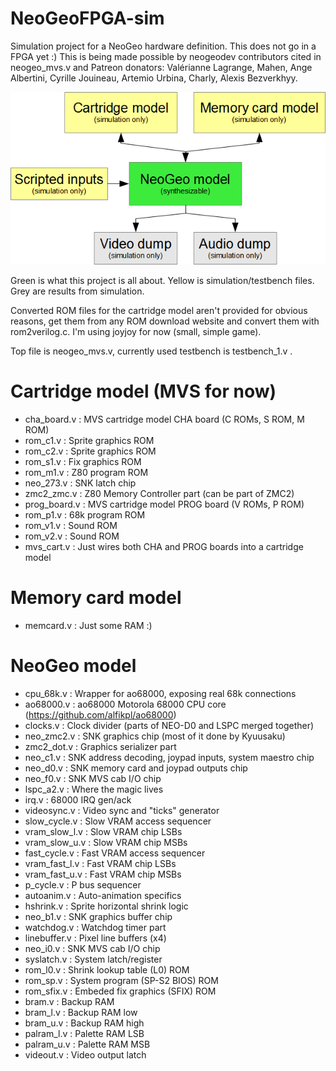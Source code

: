# NeoGeoFPGA-sim
Simulation project for a NeoGeo hardware definition. This does not go in a FPGA yet :)
This is being made possible by neogeodev contributors cited in neogeo_mvs.v and Patreon donators: Valérianne Lagrange, Mahen, Ange Albertini, Cyrille Jouineau, Artemio Urbina, Charly, Alexis Bezverkhyy.

![Diagram](ngfpgad1.png)

Green is what this project is all about. Yellow is simulation/testbench files. Grey are results from simulation.

Converted ROM files for the cartridge model aren't provided for obvious reasons, get them from any ROM download website and convert them with rom2verilog.c. I'm using joyjoy for now (small, simple game).

Top file is neogeo_mvs.v, currently used testbench is testbench_1.v .

# Cartridge model (MVS for now)

* cha_board.v : MVS cartridge model CHA board (C ROMs, S ROM, M ROM)
 * rom_c1.v : Sprite graphics ROM
 * rom_c2.v : Sprite graphics ROM
 * rom_s1.v : Fix graphics ROM
 * rom_m1.v : Z80 program ROM
 * neo_273.v : SNK latch chip
 * zmc2_zmc.v : Z80 Memory Controller part (can be part of ZMC2)
* prog_board.v : MVS cartridge model PROG board (V ROMs, P ROM)
 * rom_p1.v : 68k program ROM
 * rom_v1.v : Sound ROM
 * rom_v2.v : Sound ROM
* mvs_cart.v : Just wires both CHA and PROG boards into a cartridge model

# Memory card model

* memcard.v : Just some RAM :)

# NeoGeo model

* cpu_68k.v : Wrapper for ao68000, exposing real 68k connections
 * ao68000.v : ao68000 Motorola 68000 CPU core (https://github.com/alfikpl/ao68000)
* clocks.v : Clock divider (parts of NEO-D0 and LSPC merged together)
* neo_zmc2.v : SNK graphics chip (most of it done by Kyuusaku)
 * zmc2_dot.v : Graphics serializer part
* neo_c1.v : SNK address decoding, joypad inputs, system maestro chip
* neo_d0.v : SNK memory card and joypad outputs chip
* neo_f0.v : SNK MVS cab I/O chip
* lspc_a2.v : Where the magic lives
 * irq.v : 68000 IRQ gen/ack
 * videosync.v : Video sync and "ticks" generator
 * slow_cycle.v : Slow VRAM access sequencer
  * vram_slow_l.v : Slow VRAM chip LSBs
  * vram_slow_u.v : Slow VRAM chip MSBs
 * fast_cycle.v : Fast VRAM access sequencer
  * vram_fast_l.v : Fast VRAM chip LSBs
  * vram_fast_u.v : Fast VRAM chip MSBs
 * p_cycle.v : P bus sequencer
 * autoanim.v : Auto-animation specifics
 * hshrink.v : Sprite horizontal shrink logic
* neo_b1.v : SNK graphics buffer chip
 * watchdog.v : Watchdog timer part
 * linebuffer.v : Pixel line buffers (x4)
* neo_i0.v : SNK MVS cab I/O chip
* syslatch.v : System latch/register
* rom_l0.v : Shrink lookup table (L0) ROM
* rom_sp.v : System program (SP-S2 BIOS) ROM
* rom_sfix.v : Embeded fix graphics (SFIX) ROM
* bram.v : Backup RAM
 * bram_l.v : Backup RAM low
 * bram_u.v : Backup RAM high
* palram_l.v : Palette RAM LSB
* palram_u.v : Palette RAM MSB
* videout.v : Video output latch
